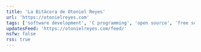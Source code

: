 ```yaml
---
title: 'La Bitácora de Otoniel Reyes'
url: 'https://otonielreyes.com'
tags: ['software development', 'C programming', 'open source', 'free software', 'activism']
updatesFeed: 'https://otonielreyes.com/feed/'
nsfw: false
rss: true
---
```

